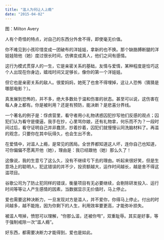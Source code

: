 ```yaml
---
title: "滥人为何让人上瘾"
date: "2015-04-02"
---
```


图：Milton Avery

人有个奇怪的特点，对自己的东西分外舍不得，即使毫无价值。

你不难见到小孩珍惜变成一团破布的洋娃娃，拿新的也不换。那个缺胳膊断腿的洋娃娃陪他（她）度过很长时间，仿佛变成真人，他们之间有感情。

这行为模式贯穿人的一生，它是亲密关系的基础，友情与爱情，某种程度是恰巧这个人出现在你身边，嬉戏时间又足够长，像你的第一个洋娃娃。

但它也是亲密关系的敌人。很爱妈妈，她死了也舍不得埋掉，这让人恐怖（猜猜是哪部电影？）。

真发展到恐怖的，并不多，绝大多数处于温和伤害的状态。甚至可以说，这伤害在每人身上都有。你是被利用？还是有预防，能决断？是悲喜分界线。

一个著名的例子是：俘虏营里，看守者用小礼物诱惑囚犯抄写他们反感的观点；囚犯们认为看守是傻逼，我手在抄，心里骂你娘，还有礼物拿，何乐而不为？一段时间过后，看守证明自己并非蠢货，抄着抄着，囚犯们就慢慢认同洗脑材料了。再滥的观念，只要你在其中玩得久，也会生出不舍。  

在爱情中，对滥人上瘾，是常见的困局。全世界都知道这人坏，连你自己也知道，可你偏偏不愿离开他（她），理由是：我已经跟他（她）那么久了！

这像说，我的生意亏了这么久，没有不继续亏下去的理由。听起来很好笑，但是生意场上的聪明人，犯这错误的并不少，投资额越大，运作时间越长，越是舍不得这滥项目。

谷歌公司为了防止犯同样的错误，衡量项目有无必要继续，会剔除研发投入、运行时间等等让人产生感情的因素，当数据显示无价值时，马上停止。

爱也需要这种决断力，一旦发现对方是滥人，并不爱你，你得马上停止。付出的时间越多，越不能拖，因为你剩下的人生，利用效率要更高，才能弥补损失。

被滥人甩掉，愤怒可以理解，“你那么滥，还被你甩”，双重耻辱。其实是好事，等于强制戒除一次“滥人瘾”。

好东西，都需要决断力才能得到，爱也是如此。
